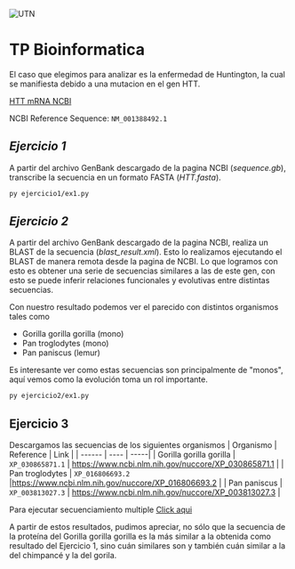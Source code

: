 

![UTN](https://transmedia.frba.utn.edu.ar/img/logo_alta.png)

# TP Bioinformatica


El caso que elegimos para analizar es la enfermedad de Huntington, la cual se manifiesta debido a una mutacion en el gen HTT.

[HTT mRNA NCBI](https://www.ncbi.nlm.nih.gov/nuccore/NM_001388492.1)

NCBI Reference Sequence: `NM_001388492.1`

## _Ejercicio 1_
A partir del archivo GenBank descargado de la pagina NCBI (_sequence.gb_), transcribe la secuencia en un formato FASTA (_HTT.fasta_).


```sh
py ejercicio1/ex1.py
```

## _Ejercicio 2_
A partir del archivo GenBank descargado de la pagina NCBI, realiza un BLAST de la secuencia (_blast_result.xml_).
Esto lo realizamos ejecutando el BLAST de manera remota desde la pagina de NCBI.
Lo que logramos con esto es obtener una serie de secuencias similares a las de este gen, 
con esto se puede inferir relaciones funcionales y evolutivas entre distintas secuencias.

Con nuestro resultado podemos ver el parecido con distintos organismos tales como
 - Gorilla gorilla gorilla (mono)
 - Pan troglodytes (mono)
 - Pan paniscus (lemur)
 
Es interesante ver como estas secuencias son principalmente de "monos", aquí vemos como la evolución toma un rol importante.

```sh
py ejercicio2/ex1.py
```

## Ejercicio 3
Descargamos las secuencias de los siguientes organismos
| Organismo | Reference | Link |
| ------ | ---- | -----|
| Gorilla gorilla gorilla | `XP_030865871.1` | https://www.ncbi.nlm.nih.gov/nuccore/XP_030865871.1 |
| Pan troglodytes | `XP_016806693.2` |https://www.ncbi.nlm.nih.gov/nuccore/XP_016806693.2 |
| Pan paniscus | `XP_003813027.3` | https://www.ncbi.nlm.nih.gov/nuccore/XP_003813027.3 | 

Para ejecutar secuenciamiento multiple 
[Click aqui](https://www.ebi.ac.uk/Tools/services/web/toolresult.ebi?jobId=clustalo-I20220515-022056-0986-82305246-p1m)


A partir de estos resultados, pudimos apreciar, no sólo que la secuencia de la proteína del Gorilla gorilla gorilla 
es la más similar a la obtenida como resultado del Ejercicio 1, sino cuán similares son y también cuán similar a la del 
chimpancé y la del gorila.




